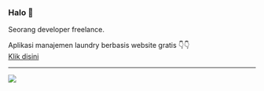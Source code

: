 ### Halo 👋
Seorang developer freelance.  

Aplikasi manajemen laundry berbasis website gratis 👇👇  
[Klik disini](https://github.com/iqbalfebian/laundrysaya)  
***
![](https://komarev.com/ghpvc/?username=iqbalfebian&color=blueviolet)
